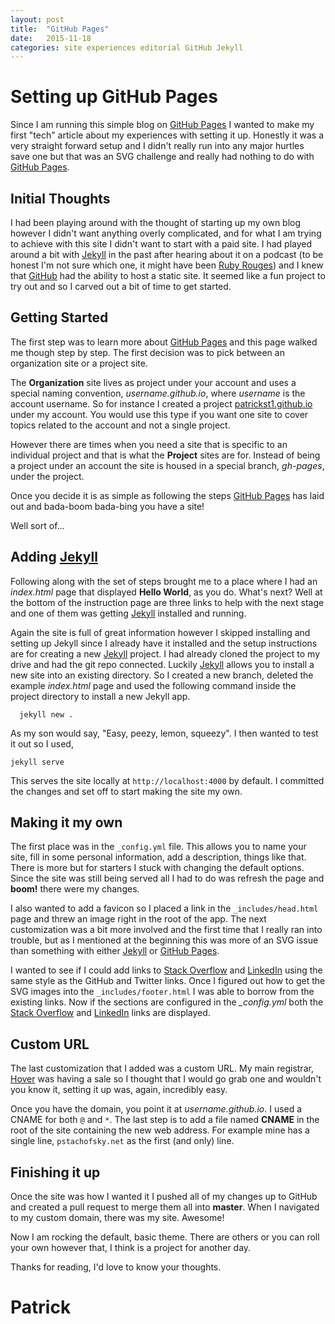 ```yaml
---
layout: post
title:  "GitHub Pages"
date:   2015-11-18
categories: site experiences editorial GitHub Jekyll
---
```


# Setting up GitHub Pages

Since I am running this simple blog on [GitHub Pages](https://pages.github.com/) I wanted to make my first "tech" article about my experiences with setting it up. Honestly it was a very straight forward setup and I didn't really run into any major hurtles save one but that was an SVG challenge and really had nothing to do with [GitHub Pages](https://pages.github.com/).

## Initial Thoughts

I had been playing around with the thought of starting up my own blog however I didn't want anything overly complicated, and for what I am trying to achieve with this site I didn't want to start with a paid site. I had played around a bit with [Jekyll](http://jekyllrb.com/) in the past after hearing about it on a podcast (to be honest I'm not sure which one, it might have been [Ruby Rouges](https://devchat.tv/ruby-rogues)) and I knew that [GitHub](https://github.com/) had the ability to host a static site. It seemed like a fun project to try out and so I carved out a bit of time to get started.

## Getting Started

The first step was to learn more about [GitHub Pages](https://pages.github.com/) and this page walked me though step by step. The first decision was to pick between an organization site or a project site.

The **Organization** site lives as project under your account and uses a special naming convention, *username.github.io*, where *username* is the account username. So for instance I created a project [patrickst1.github.io](https://github.com/patrickst1/patrickst1.github.io) under my account. You would use this type if you want one site to cover topics related to the account and not a single project.

However there are times when you need a site that is specific to an individual project and that is what the **Project** sites are for. Instead of being a project under an account the site is housed in a special branch, *gh-pages*, under the project.

Once you decide it is as simple as following the steps [GitHub Pages](https://pages.github.com/) has laid out and bada-boom bada-bing you have a site!

Well sort of...

## Adding [Jekyll](http://jekyllrb.com/)

Following along with the set of steps brought me to a place where I had an *index.html* page that displayed **Hello World**, as you do. What's next? Well at the bottom of the instruction page are three links to help with the next stage and one of them was getting [Jekyll](http://jekyllrb.com/) installed and running.

Again the site is full of great information however I skipped installing and setting up Jekyll since I already have it installed and the setup instructions are for creating a new [Jekyll](http://jekyllrb.com/) project. I had already cloned the project to my drive and had the git repo connected. Luckily [Jekyll](http://jekyllrb.com/) allows you to install a new site into an existing directory. So I created a new branch, deleted the example *index.html* page and used the following command inside the project directory to install a new Jekyll app.

```
  jekyll new .
```

As my son would say, "Easy, peezy, lemon, squeezy". I then wanted to test it out so I used,

```
jekyll serve
```

This serves the site locally at `http://localhost:4000` by default. I committed the changes and set off to start making the site my own.

## Making it my own

The first place was in the `_config.yml` file. This allows you to name your site, fill in some personal information, add a description, things like that. There is more but for starters I stuck with changing the default options. Since the site was still being served all I had to do was refresh the page and **boom!** there were my changes.

I also wanted to add a favicon so I placed a link in the `_includes/head.html` page and threw an image right in the root of the app. The next customization was a bit more involved and the first time that I really ran into trouble, but as I mentioned at the beginning this was more of an SVG issue than something with either [Jekyll](http://jekyllrb.com/) or [GitHub Pages](https://pages.github.com/).

I wanted to see if I could add links to [Stack Overflow](http://stackoverflow.com/) and [LinkedIn](https://www.linkedin.com/) using the same style as the GitHub and Twitter links. Once I figured out how to get the SVG images into the `_includes/footer.html` I was able to borrow from the existing links. Now if the sections are configured in the *_config.yml* both the [Stack Overflow](http://stackoverflow.com/) and [LinkedIn](https://www.linkedin.com/) links are displayed.

## Custom URL

The last customization that I added was a custom URL. My main registrar, [Hover](https://www.hover.com/) was having a sale so I thought that I would go grab one and wouldn't you know it, setting it up was, again, incredibly easy.

Once you have the domain, you point it at *username.github.io*. I used a CNAME for both `@` and `*`. The last step is to add a file named **CNAME** in the root of the site containing the new web address. For example mine has a single line, `pstachofsky.net` as the first (and only) line.

## Finishing it up

Once the site was how I wanted it I pushed all of my changes up to GitHub and created a pull request to merge them all into **master**. When I navigated to my custom domain, there was my site. Awesome!

Now I am rocking the default, basic theme. There are others or you can roll your own however that, I think is a project for another day.

Thanks for reading, I'd love to know your thoughts.

# Patrick
